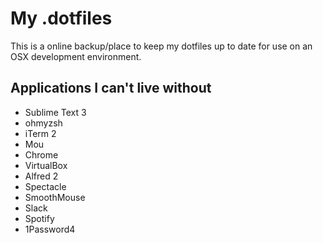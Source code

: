 # My .dotfiles
This is a online backup/place to keep my dotfiles up to date for use on an OSX development environment.

## Applications I can't live without
* Sublime Text 3
* ohmyzsh
* iTerm 2
* Mou
* Chrome
* VirtualBox
* Alfred 2
* Spectacle
* SmoothMouse
* Slack
* Spotify
* 1Password4
